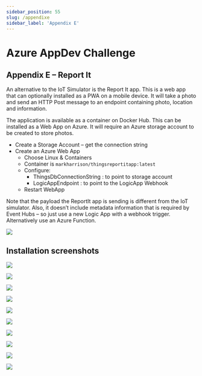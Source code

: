 ```yaml
---
sidebar_position: 55
slug: /appendixe
sidebar_label: 'Appendix E'
---
```

# Azure AppDev Challenge

## Appendix E – Report It 

An alternative to the IoT Simulator is the Report It app. This is a web app that can optionally installed as a PWA on a mobile device. It will take a photo and send an HTTP Post message to an endpoint containing photo, location and information.

The application is available as a container on Docker Hub. This can be installed as a Web App on Azure. It will require an Azure storage account to be created to store photos.

- Create a Storage Account – get the connection string
- Create an Azure Web App
  - Choose Linux & Containers
  - Container is `markharrison/thingsreportitapp:latest`
  - Configure:
    - ThingsDbConnectionString : to point to storage account
    - LogicAppEndpoint : to point to the LogicApp Webhook
  - Restart WebApp

Note that the payload the ReportIt app is sending is different from the IoT simulator. Also, it doesn’t include metadata information that is required by Event Hubs – so just use a new Logic App with a webhook trigger.  Alternatively use an Azure Function.

![](../images/reportit.png)


## Installation screenshots

![](../images/reportit01.png)

![](../images/reportit02.png)

![](../images/reportit03.png)

![](../images/reportit04.png)

![](../images/reportit05.png)

![](../images/reportit06.png)

![](../images/reportit07.png)

![](../images/reportit08.png)

![](../images/reportit09.png)

![](../images/reportit10.png)
